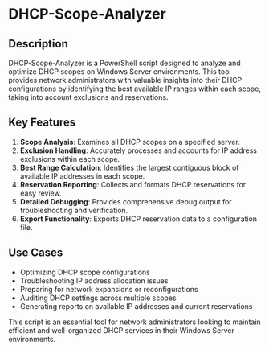 # DHCP-Scope-Analyzer

## Description

DHCP-Scope-Analyzer is a PowerShell script designed to analyze and optimize DHCP scopes on Windows Server environments. This tool provides network administrators with valuable insights into their DHCP configurations by identifying the best available IP ranges within each scope, taking into account exclusions and reservations.

## Key Features

1. **Scope Analysis**: Examines all DHCP scopes on a specified server.
2. **Exclusion Handling**: Accurately processes and accounts for IP address exclusions within each scope.
3. **Best Range Calculation**: Identifies the largest contiguous block of available IP addresses in each scope.
4. **Reservation Reporting**: Collects and formats DHCP reservations for easy review.
5. **Detailed Debugging**: Provides comprehensive debug output for troubleshooting and verification.
6. **Export Functionality**: Exports DHCP reservation data to a configuration file.

## Use Cases

- Optimizing DHCP scope configurations
- Troubleshooting IP address allocation issues
- Preparing for network expansions or reconfigurations
- Auditing DHCP settings across multiple scopes
- Generating reports on available IP addresses and current reservations

This script is an essential tool for network administrators looking to maintain efficient and well-organized DHCP services in their Windows Server environments.
